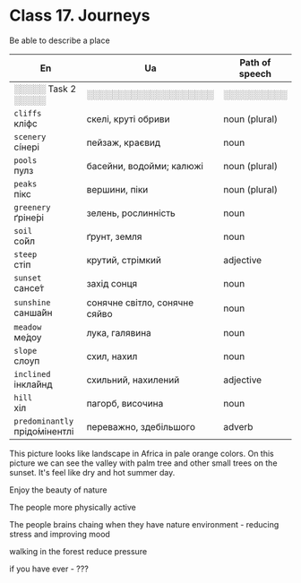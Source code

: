 ﻿# Class 17. Journeys
Be able to describe a place

| En | Ua | Path of speech | 
|---|---|---|
| ░░░░░ Task 2  ░░░░░ | ░░░░░░░░░░░░░░░░░░░░ | ░░░░░░░░░░ |
| `cliffs` </br> кліфс | скелі, круті обриви | noun (plural) |
| `scenery` </br> сі́нері | пейзаж, краєвид | noun |
| `pools` </br> пулз | басейни, водойми; калюжі | noun (plural) |
| `peaks` </br> пікс | вершини, піки | noun (plural) |
| `greenery` </br> ґріне́рі | зелень, рослинність | noun |
| `soil` </br> со́йл | ґрунт, земля | noun |
| `steep` </br> стіп | крутий, стрімкий | adjective |
| `sunset` </br> сансе́т | захід сонця | noun |
| `sunshine` </br> санша́йн | сонячне світло, сонячне сяйво | noun |
| `meadow` </br> ме́доу | лука, галявина | noun |
| `slope` </br> слоуп | схил, нахил | noun |
| `inclined` </br> інкла́йнд | схильний, нахилений | adjective |
| `hill` </br> хіл | пагорб, височина | noun |
| `predominantly` </br> прідо́мінентлі | переважно, здебільшого | adverb |


This picture looks like landscape in Africa in pale orange colors.
On this picture we can see the valley with palm tree and other small trees on the sunset.
It's feel like dry and hot summer day.

Enjoy the beauty of nature

The people more physically active

The people brains chaing when they have nature environment - reducing stress and improving mood

walking in the forest reduce pressure


if you have ever - ???